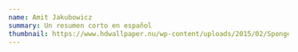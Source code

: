 ```yaml
---
name: Amit Jakubowicz
summary: Un resumen corto en español
thumbnail: https://www.hdwallpaper.nu/wp-content/uploads/2015/02/Spongebob-Background-Wallpaper.jpg
---
```

